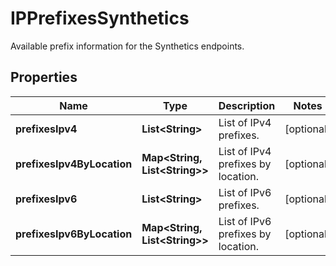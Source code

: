 

# IPPrefixesSynthetics

Available prefix information for the Synthetics endpoints.

## Properties

Name | Type | Description | Notes
------------ | ------------- | ------------- | -------------
**prefixesIpv4** | **List&lt;String&gt;** | List of IPv4 prefixes. |  [optional]
**prefixesIpv4ByLocation** | **Map&lt;String, List&lt;String&gt;&gt;** | List of IPv4 prefixes by location. |  [optional]
**prefixesIpv6** | **List&lt;String&gt;** | List of IPv6 prefixes. |  [optional]
**prefixesIpv6ByLocation** | **Map&lt;String, List&lt;String&gt;&gt;** | List of IPv6 prefixes by location. |  [optional]



